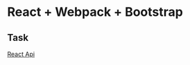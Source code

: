 # React + Webpack + Bootstrap

## Task 
[React Api](https://github.com/rolling-scopes-school/tasks/blob/master/tasks/react/react-api.md)
